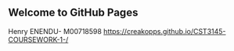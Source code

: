 ## Welcome to GitHub Pages


Henry ENENDU- M00718598
https://creakopps.github.io/CST3145-COURSEWORK-1-/

